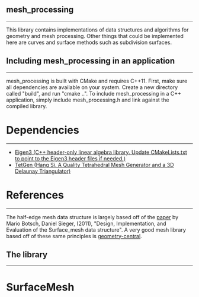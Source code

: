 ## mesh_processing
------------------------
This library contains implementations of data structures and algorithms for geometry and mesh processing.
Other things that could be implemented here are curves and surface methods such as subdivision surfaces.

## Including mesh_processing in an application
-----------------------
mesh_processing is built with CMake and requires C++11.
First, make sure all dependencies are available on your system. Create a new directory called "build", and
run "cmake ..".
To include mesh_processing in a C++ application,
simply include mesh_processing.h and link against the compiled library.

# Dependencies
-----------------------
- [Eigen3 (C++ header-only linear algebra library. Update CMakeLists.txt to point to the Eigen3 header files if needed.)](https://gitlab.com/libeigen/eigen)
- [TetGen (Hang Si. A Quality Tetrahedral Mesh Generator and a 3D Delaunay Triangulator)](http://wias-berlin.de/software/index.jsp?id=TetGen&lang=1)


# References
-----------------------
The half-edge mesh data structure is largely based off of the [paper](imr.sandia.gov/papers/imr20/Sieger.pdf) by Mario Botsch, Daniel Sieger, (2011), "Design, Implementation, and Evaluation of the Surface_mesh data structure". A very good mesh library based off of these same principles is [geometry-central](https://github.com/nmwsharp/geometry-central).


## The library
-----------------------
# SurfaceMesh


